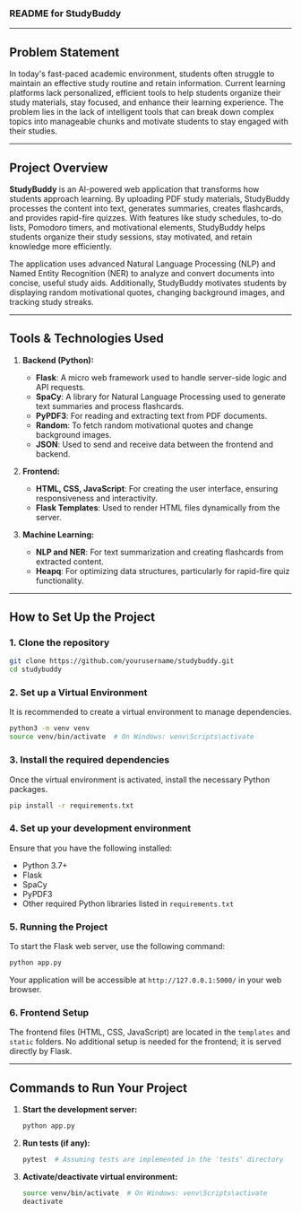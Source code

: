 ### README for StudyBuddy

---

## **Problem Statement**
In today's fast-paced academic environment, students often struggle to maintain an effective study routine and retain information. Current learning platforms lack personalized, efficient tools to help students organize their study materials, stay focused, and enhance their learning experience. The problem lies in the lack of intelligent tools that can break down complex topics into manageable chunks and motivate students to stay engaged with their studies.

---

## **Project Overview**
**StudyBuddy** is an AI-powered web application that transforms how students approach learning. By uploading PDF study materials, StudyBuddy processes the content into text, generates summaries, creates flashcards, and provides rapid-fire quizzes. With features like study schedules, to-do lists, Pomodoro timers, and motivational elements, StudyBuddy helps students organize their study sessions, stay motivated, and retain knowledge more efficiently. 

The application uses advanced Natural Language Processing (NLP) and Named Entity Recognition (NER) to analyze and convert documents into concise, useful study aids. Additionally, StudyBuddy motivates students by displaying random motivational quotes, changing background images, and tracking study streaks.

---

## **Tools & Technologies Used**

1. **Backend (Python):**
   - **Flask**: A micro web framework used to handle server-side logic and API requests.
   - **SpaCy**: A library for Natural Language Processing used to generate text summaries and process flashcards.
   - **PyPDF3**: For reading and extracting text from PDF documents.
   - **Random**: To fetch random motivational quotes and change background images.
   - **JSON**: Used to send and receive data between the frontend and backend.

2. **Frontend:**
   - **HTML, CSS, JavaScript**: For creating the user interface, ensuring responsiveness and interactivity.
   - **Flask Templates**: Used to render HTML files dynamically from the server.

3. **Machine Learning:**
   - **NLP and NER**: For text summarization and creating flashcards from extracted content.
   - **Heapq**: For optimizing data structures, particularly for rapid-fire quiz functionality.

---

## **How to Set Up the Project**

### **1. Clone the repository**
```bash
git clone https://github.com/yourusername/studybuddy.git
cd studybuddy
```

### **2. Set up a Virtual Environment**
It is recommended to create a virtual environment to manage dependencies.
```bash
python3 -m venv venv
source venv/bin/activate  # On Windows: venv\Scripts\activate
```

### **3. Install the required dependencies**
Once the virtual environment is activated, install the necessary Python packages.
```bash
pip install -r requirements.txt
```

### **4. Set up your development environment**
Ensure that you have the following installed:
- Python 3.7+  
- Flask
- SpaCy  
- PyPDF3  
- Other required Python libraries listed in `requirements.txt`

### **5. Running the Project**
To start the Flask web server, use the following command:
```bash
python app.py
```
Your application will be accessible at `http://127.0.0.1:5000/` in your web browser.

### **6. Frontend Setup**
The frontend files (HTML, CSS, JavaScript) are located in the `templates` and `static` folders. No additional setup is needed for the frontend; it is served directly by Flask.

---

## **Commands to Run Your Project**
1. **Start the development server:**
   ```bash
   python app.py
   ```

2. **Run tests (if any):**
   ```bash
   pytest  # Assuming tests are implemented in the 'tests' directory
   ```

3. **Activate/deactivate virtual environment:**
   ```bash
   source venv/bin/activate  # On Windows: venv\Scripts\activate
   deactivate
   ```

